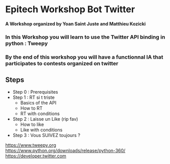# Epitech Workshop Bot Twitter
#### A Workshop organized by Yoan Saint Juste and Matthieu Kozicki

### In this Workshop you will learn to use the Twitter API binding in python : Tweepy

### By the end of this workshop you will have a functionnal IA that participates to contests organized on twitter

## Steps

* Step 0 : Prerequisites
* Step 1 : RT si t triste
  * Basics of the API
  * How to RT
  * RT with conditions
* Step 2 : Laisse un Like (rip fav)
  * How to like
  * Like with conditions
* Step 3 : Vous SUIVEZ toujours ?

https://www.tweepy.org
https://www.python.org/downloads/release/python-360/
https://developer.twitter.com
